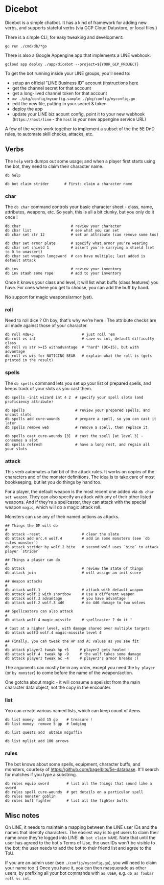 # Dicebot

Dicebot is a simple chatbot. It has a kind of framework for adding new
verbs, and supports stateful verbs (via GCP Cloud Datastore, or local
files.)

There is a simple CLI, for easy tweaking and development:
```
go run ./cmd/db/*go
```

There is also a Google Appengine app that implements a LINE webhook:
```
gcloud app deploy ./app/dicebot --project=${YOUR_GCP_PROJECT}
```

To get the bot running inside your LINE groups, you'll need to:
* setup an official "LINE Business ID" account (instructions
[here](https://respond.io/blog/the-ultimate-guide-to-line-for-business/#8crh6)
* get the channel secret for that account
* get a long-lived channel token for that account
* `mv ./pkg/config/myconfig.sample ./pkg/config/myconfig.go`
* edit the new file, putting in your secret & token
* deploy the app
* update your LINE biz acount config, point it to your new webhook (`https://host/line` - the `host` is your new appengine service URL)

A few of the verbs work together to implement a subset of the the 5E
DnD rules, to automate skill checks, attacks, etc.

## Verbs

The `help` verb dumps out some usage; and when a player first starts
using the bot, they need to claim their character name.

```
db help

db bot claim strider       # First: claim a character name
```

### char

The `db char` command controls your basic character sheet - class,
name, attributes, weapons, etc. So yeah, this is all a bit clunky, but
you only do it once !

```
db char                       # review your character
db char list                  # see what you can set
db char set str 12            # set an attribute (can remove some too)

db char set armor plate       # specify what armor you're wearing
db char set shield 1          # assert you're carrying a shield (set to 0 to unassert)
db char set weapon longsword  # can have multiple; last added is default attack

db inv                        # review your inventory
db inv stash some rope        # add to your inventory
```

Once it knows your class and level, it will list what buffs (class
features) you have. For ones where you get to choose, you can add the
buff by hand.

No support for magic weapons/armor (yet).

### roll

Need to roll dice ? Oh boy, that's why we're here ! The attribute checks are
all made against those of your character.
```
db roll 4d6+3                      # just roll 'em
db roll vs int                     # save vs int, default difficulty class
db roll vs str >=15 withadvantage  # "hard" (DC=15), but with advantage
db roll vs wis for NOTICING BEAR   # explain what the roll is (gets printed in the result)
```

### spells

The `db spells` command lets you set up your list of prepared spells,
and keeps track of your slots as you cast them.

```
db spells -init wizard int 4 2  # specify your spell slots (and proficiency attribute)

db spells                       # review your prepared spells, and uncast slots
db spells add cure-wounds       # prepare a spell, so you can cast it later
db spells remove web            # remove a spell, then replace it

db spells cast cure-wounds [3]  # cast the spell [at level 3] - consumes a slot
db spells refresh               # have a long rest, and regain all your slots
```

### attack

This verb automates a fair bit of the attack rules. It works on
*copies* of the characters and of the monster definitions. The idea is
to take care of most bookkeeping, but let you do things by hand too.

For a player, the default weapon is the most recent one added via `db
char set weapon`. They can also specify an attack with any of their
other listed weapons. And if they're a spellcaster, they can attack
with the special weapon `magic`, which will do a magic attack roll.

Monsters can use any of their named actions as attacks.

```
## Things the DM will do
#
db attack -reset                   # clear the slate
db attack add orc.4 wolf.4         # add in some monsters (see `db rules monster`)
db attack strider by wolf.2 bite   # second wolf uses `bite` to attack player `strider`

## Things a player can do
#
db attack                          # review the state of things
db attack join                     # will assign an init score

## Weapon attacks
#
db attack wolf.1                   # attack with default weapon
db attack wolf.2 with shortbow     # use a different weapon
db attack wolf.3 advantage         # you have advantage !
db attack wolf.2 wolf.3 4d6        # do 4d6 damage to two wolves

## Spellcasters can also attack
#
db attack wolf.4 magic-missile     # spellcaster ? do it !

# Cast at a higher level, with damage shared over multiple targets
db attack wolf3 wolf.4 magic-missile level 4

## Finally, you can tweak the HP and AC values as you see fit
#
db attack player2 tweak hp +5     # player2 gets healed !
db attack wolf.4  tweak hp -9     # the wolf takes some damage
db attack player3 tweak ac -4     # player3's armor breaks :(
```

The arguments can mostly be in any order, except you need the `by
player` (or `by monster`) to come before the name of the
weapon/action.

One gotcha about magic - it will consume a spellslot from the main
character data object, not the copy in the encounter.

### list

You can create various named lists, which can keep count of items.
```
db list money  add 15 gp    # treasure !
db list money  remove 5 gp  # lodging

db list quests add  obtain mcguffin

db list mylist add 100 arrows
```

### rules

The bot knows about some spells, equipment, character buffs, and
monsters, courtesy of https://github.com/bagelbits/5e-database. It'll
search for matches if you type a substring.
```
db rules equip sword        # list all the things that sound like a sword
db rules spell cure-wounds  # get details on a particular spell
db rules monster goblin
db rules buff fighter       # list all the fighter buffs
```

## Misc notes

On LINE, it needs to maintain a mapping between the LINE user IDs and
the names that identify characters. The easiest way is to get users to
claim their name once they're logged into LINE: `db bot claim NAME`.
Note that until the user has agreed to the bot's Terms of Use, the
user IDs won't be visible to the bot; the user needs to add the bot to
their friend list and agree to the ToU.

If you are an admin user (see `./config/myconfig.go`), you will need
to claim your name too :) Once you have it, you can then masquerade as
other users, by prefixing all your bot commands with `as USER`, e.g.
`db as foobar roll vs int`.
